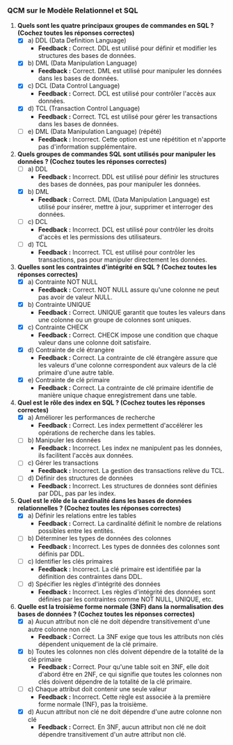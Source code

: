 ### QCM sur le Modèle Relationnel et SQL

1. **Quels sont les quatre principaux groupes de commandes en SQL ? (Cochez toutes les réponses correctes)**
   - [x] a) DDL (Data Definition Language)
     - **Feedback :** Correct. DDL est utilisé pour définir et modifier les structures des bases de données.
   - [x] b) DML (Data Manipulation Language)
     - **Feedback :** Correct. DML est utilisé pour manipuler les données dans les bases de données.
   - [x] c) DCL (Data Control Language)
     - **Feedback :** Correct. DCL est utilisé pour contrôler l'accès aux données.
   - [x] d) TCL (Transaction Control Language)
     - **Feedback :** Correct. TCL est utilisé pour gérer les transactions dans les bases de données.
   - [ ] e) DML (Data Manipulation Language) (répété)
     - **Feedback :** Incorrect. Cette option est une répétition et n'apporte pas d'information supplémentaire.

2. **Quels groupes de commandes SQL sont utilisés pour manipuler les données ? (Cochez toutes les réponses correctes)**
   - [ ] a) DDL
     - **Feedback :** Incorrect. DDL est utilisé pour définir les structures des bases de données, pas pour manipuler les données.
   - [x] b) DML
     - **Feedback :** Correct. DML (Data Manipulation Language) est utilisé pour insérer, mettre à jour, supprimer et interroger des données.
   - [ ] c) DCL
     - **Feedback :** Incorrect. DCL est utilisé pour contrôler les droits d'accès et les permissions des utilisateurs.
   - [ ] d) TCL
     - **Feedback :** Incorrect. TCL est utilisé pour contrôler les transactions, pas pour manipuler directement les données.

3. **Quelles sont les contraintes d'intégrité en SQL ? (Cochez toutes les réponses correctes)**
   - [x] a) Contrainte NOT NULL
     - **Feedback :** Correct. NOT NULL assure qu'une colonne ne peut pas avoir de valeur NULL.
   - [x] b) Contrainte UNIQUE
     - **Feedback :** Correct. UNIQUE garantit que toutes les valeurs dans une colonne ou un groupe de colonnes sont uniques.
   - [x] c) Contrainte CHECK
     - **Feedback :** Correct. CHECK impose une condition que chaque valeur dans une colonne doit satisfaire.
   - [x] d) Contrainte de clé étrangère
     - **Feedback :** Correct. La contrainte de clé étrangère assure que les valeurs d'une colonne correspondent aux valeurs de la clé primaire d'une autre table.
   - [x] e) Contrainte de clé primaire
     - **Feedback :** Correct. La contrainte de clé primaire identifie de manière unique chaque enregistrement dans une table.

4. **Quel est le rôle des index en SQL ? (Cochez toutes les réponses correctes)**
   - [x] a) Améliorer les performances de recherche
     - **Feedback :** Correct. Les index permettent d'accélérer les opérations de recherche dans les tables.
   - [ ] b) Manipuler les données
     - **Feedback :** Incorrect. Les index ne manipulent pas les données, ils facilitent l'accès aux données.
   - [ ] c) Gérer les transactions
     - **Feedback :** Incorrect. La gestion des transactions relève du TCL.
   - [ ] d) Définir des structures de données
     - **Feedback :** Incorrect. Les structures de données sont définies par DDL, pas par les index.

5. **Quel est le rôle de la cardinalité dans les bases de données relationnelles ? (Cochez toutes les réponses correctes)**
   - [x] a) Définir les relations entre les tables
     - **Feedback :** Correct. La cardinalité définit le nombre de relations possibles entre les entités.
   - [ ] b) Déterminer les types de données des colonnes
     - **Feedback :** Incorrect. Les types de données des colonnes sont définis par DDL.
   - [ ] c) Identifier les clés primaires
     - **Feedback :** Incorrect. La clé primaire est identifiée par la définition des contraintes dans DDL.
   - [ ] d) Spécifier les règles d'intégrité des données
     - **Feedback :** Incorrect. Les règles d'intégrité des données sont définies par les contraintes comme NOT NULL, UNIQUE, etc.

6. **Quelle est la troisième forme normale (3NF) dans la normalisation des bases de données ? (Cochez toutes les réponses correctes)**
   - [x] a) Aucun attribut non clé ne doit dépendre transitivement d'une autre colonne non clé
     - **Feedback :** Correct. La 3NF exige que tous les attributs non clés dépendent uniquement de la clé primaire.
   - [x] b) Toutes les colonnes non clés doivent dépendre de la totalité de la clé primaire
     - **Feedback :** Correct. Pour qu'une table soit en 3NF, elle doit d'abord être en 2NF, ce qui signifie que toutes les colonnes non clés doivent dépendre de la totalité de la clé primaire.
   - [ ] c) Chaque attribut doit contenir une seule valeur
     - **Feedback :** Incorrect. Cette règle est associée à la première forme normale (1NF), pas la troisième.
   - [x] d) Aucun attribut non clé ne doit dépendre d'une autre colonne non clé
     - **Feedback :** Correct. En 3NF, aucun attribut non clé ne doit dépendre transitivement d'un autre attribut non clé.